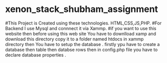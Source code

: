 # xenon_stack_shubham_assignment

#This Project is Created using these technologies. HTML,CSS,JS,PHP.
#For Backend I use Mysql and connnect it via Xammp.
#if you want to use this website then before using this web site You have to downlload xamp and download this directory copy it to a folder named htdocs in xammp directory then You have to setup the database . firstly ypu have to create a database then table then databse rows  then in config.php file you have to declare database properties .




<img src = "">
